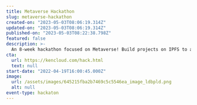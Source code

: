```yaml
---
title: Metaverse Hackathon
slug: metaverse-hackathon
created-on: "2023-05-03T08:06:19.314Z"
updated-on: "2023-05-03T08:06:19.314Z"
published-on: "2023-05-03T08:22:38.798Z"
featured: false
description: >-
  An 8-week hackathon focused on Metaverse! Build projects on IPFS to answer challenges and compete for the $50k prize pool.
cta:
  url: https://kencloud.com/hack.html
  text: null
start-date: "2022-04-19T16:00:45.000Z"
image:
  url: /assets/images/645215fba2b7469c5c5546ea_image_ldbpld.png
  alt: null
event-type: hackaton
---
```


